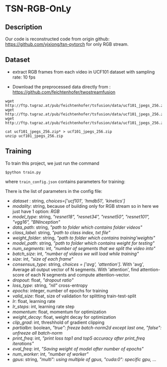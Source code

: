 # TSN-RGB-OnLy

## Description
Our code is reconstructed code from origin github: https://github.com/yjxiong/tsn-pytorch for only RGB stream.

## Dataset

- extract RGB frames from each video in UCF101 dataset with sampling rate: 10 fps

- Download the preprocessed data directly from : https://github.com/feichtenhofer/twostreamfusion

```
wget http://ftp.tugraz.at/pub/feichtenhofer/tsfusion/data/ucf101_jpegs_256.zip.001
wget http://ftp.tugraz.at/pub/feichtenhofer/tsfusion/data/ucf101_jpegs_256.zip.002
wget http://ftp.tugraz.at/pub/feichtenhofer/tsfusion/data/ucf101_jpegs_256.zip.003

cat ucf101_jpegs_256.zip* > ucf101_jpegs_256.zip
unzip ucf101_jpegs_256.zip

```

## Training 
To train this project, we just run the command

```
$python train.py

```

where `train_config.json` contains parameters for training:

There is the list of parameters in the config file:
- *dataset* : string, *choices=['ucf101', 'hmdb51', 'kinetics']*
- *modality*: string, because of building only for RGB stream so in here we just have 1 option: *RGB*
- *model_type*: string, *"resnet18", "resnet34", "resnet50", "resnet101", "vgg16", "BNInception"*
- *data_path*: string, *"path to folder which contains folder videos"*
- *class_label*: string, *"path to class index, txt file"*
- *weight_folder*: string, *"path to folder which contains training'weights"*
- *model_path*: string, *"path to folder which contains weight for testing"*
- *num_segments*: int, *"number of segments that we split the video into"*
- *batch_size*: int, *"number of videos we will load while training"*
- *size*: int, *"size of each frame"*
- *consensus_type*: string, *choices = ['avg', 'attention']*. With 'avg', Average all output vector of N segments. With 'attention', find attention-score of each N segments and compute attention-vector.
- *dropout*: float, *"dropout ratio"*
- *loss_type*: string, *"nll"* cross-entropy
- *epochs*: integer, number of epochs for training
- *valid_size*: float, size of validation for splitting train-test-split
- *lr*: float, learning rate
- *lr_steps*: int, learning rate step
- *momentum*: float, momentum for optimization
- *weight_decay*: float, weight decay for optimization
- *clip_grad*: int, threshhold of gradient clipping
- *partialbn*: boolean, *"true": freeze batch-norm2d except last one, "false": unfreeze all batch-norm*
- *print_freq*: int, *"print loss top1 and top5 accuracy after print_freq iterations"*
- *eval_freq*: int, *"Saving weight of model after number of epochs"*
- *num_worker*: int, *"number of worker"*
- *gpus*: string, *"multi": using multiple of gpus, "cuda:0": specific gpu, ...*

